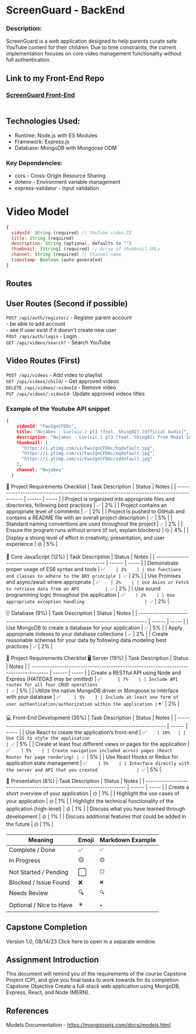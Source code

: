 # ScreenGuard - BackEnd
### Description:
ScreenGuard is a web application designed to help parents curate safe YouTube content for their children. Due to time constraints, the current implementation focuses on core video management functionality without full authentication.

## Link to my Front-End Repo
### [ScreenGuard Front-End](https://github.com/angelalita77/Capstone-ScreenGuard-FE)<br/><br/>


## Technologies Used:
- Runtime: Node.js with ES Modules
- Framework: Express.js
- Database: MongoDB with Mongoose ODM

### Key Dependencies:
- cors - Cross-Origin Resource Sharing
- dotenv - Environment variable management
- express-validator - Input validation


# Video Model
```js
{
  videoId: String (required) // YouTube video ID
  title: String (required)
  description: String (optional, defaults to "")
  thumbnail: [String] (required) // Array of thumbnail URLs
  channel: String (required) // Channel name
  timestamp: Boolean (auto-generated)
}
```

## Routes

## User Routes (Second if possible)
`POST /api/auth/register/` - Register parent account <br>
    - be able to add account <br>
    - see if user exist if it doesn't create new user <br>
`POST /api/auth/login` - Login <br>
`GET /api/videos/search?` - Search YouTube <br>
<!-- `POST /api/children` - Create child account(For Future Upgrade)<br> -->

## Video Routes (First)
`POST /api/videos` - Add video to playlist <br>
`GET /api/videos/child/` - Get approved videos <br>
`DELETE /api/videos/:videoId` - Remove video <br>
`PUT /api/videos/:videoId`- Update approved videos titles <br>
<!-- `GET /api/videos/child/:childId` - Get approved videos (For Future Upgrade)<br> -->
<!-- `PATCH /api/children/:childId` - Update child info (For Future Upgrade)<br> -->




### Example of the Youtube API snippet
```json
{
    videoId: "Fwv2gnCFDOc",
    title: "Nujabes - Luv(sic.) pt3 (feat. Shing02) [Official Audio]",
    description: "Nujabes - Luv(sic.) pt3 (feat. Shing02) from Modal Soul. All rights belong to Hydeout Productions.",
    thumbnail: [
      "https://i.ytimg.com/vi/Fwv2gnCFDOc/hqdefault.jpg",
      "https://i.ytimg.com/vi/Fwv2gnCFDOc/mqdefault.jpg",
      "https://i.ytimg.com/vi/Fwv2gnCFDOc/sddefault.jpg"
    ],
    channel: "Nujabes"
  }

```


🧾 Project Requirements Checklist
| Task Description                                                                           | Status | Notes |
| ------------------------------------------------------------------------------------------ | ------ | ----- |
| Project is organized into appropriate files and directories, following best practices      | `✅`    | 2%    |
| Project contains an appropriate level of comments                                          | `✅`    | 2%    |
| Project is pushed to GitHub and contains a README file with an overall project description | `✅`    | 5%    |
| Standard naming conventions are used throughout the project                                | `✅`    | 2%    |
| Ensure the program runs without errors (if not, explain blockers)                          | `🟡`    | 4%    |
| Display a strong level of effort in creativity, presentation, and user experience          | `🟡`    | 5%    |


💛 Core JavaScript (12%)
| Task Description                                         | Status | Notes |
| -------------------------------------------------------- | ------ | ----- |
| Demonstrate proper usage of ES6 syntax and tools         | ✅`    | 2%    |
| Use functions and classes to adhere to the DRY principle | ✅`    | 2%    |
| Use Promises and async/await where appropriate           | ✅`    | 2%    |
| Use Axios or Fetch to retrieve data from an API          | ✅`    | 2%    |
| Use sound programming logic throughout the application   | ✅`    | 2%    |
| Use appropriate exception handling                       | ✅`    | 2%    |

🗄️ Database (9%)
| Task Description                                                                  | Status | Notes |
| --------------------------------------------------------------------------------- | ------ | ----- |
| Use MongoDB to create a database for your application                             | `✅`     | 5%    |
| Apply appropriate indexes to your database collections                            | `✅`     | 2%    |
| Create reasonable schemas for your data by following data modeling best practices | `✅`    | 2%    |


🧾 Project Requirements Checklist
🖥️ Server (19%)
| Task Description                                                                      | Status | Notes |
| ------------------------------------------------------------------------------------- | ------ | ----- |
| Create a RESTful API using Node and Express *(HATEOAS may be omitted)*                | ✅`      | 7%    |
| Include API routes for all four CRUD operations                                       | ✅`      | 5%    |
| Utilize the native MongoDB driver or Mongoose to interface with your database         | ✅`      | 5%    |
| Include at least one form of user authentication/authorization within the application | `✴️`      | 2%    |

💻 Front-End Development (35%)
| Task Description                                                          | Status | Notes |
| ------------------------------------------------------------------------- | ------ | ----- |
| Use React to create the application’s front-end                           | ✅`    | 10%   |
| Use CSS to style the application                                          | ✅`    | 5%    |
| Create at least four different views or pages for the application         | ✅`    | 5%    |
| Create navigation included across pages (React Router for page rendering) | ✅`    | 5%    |
| Use React Hooks or Redux for application state management                 | ✅`    | 5%    |
| Interface directly with the server and API that you created               | ✅`    | 5%    |

🎤 Presentation (6%)
| Task Description                                                      | Status | Notes |
| --------------------------------------------------------------------- | ------ | ----- |
| Create a short overview of your application                           | `🟡`    | 1%    |
| Highlight the use cases of your application                           | `🟡`    | 1%    |
| Highlight the technical functionality of the application (high-level) | `🟡`    | 1%    |
| Discuss what you have learned through development                     | `🟡`    | 1%    |
| Discuss additional features that could be added in the future         | `🟡`    | 1%    |


| Meaning                 | Emoji | Markdown Example |
| ----------------------- | ----- | ---------------- |
| Complete / Done         | ✅     | `✅`              |
| In Progress             | 🟡    | `🟡`             |
| Not Started / Pending   | ⬜     | `⬜`              |
| Blocked / Issue Found   | ❌     | `❌`              |
| Needs Review            | 🔍    | `🔍`             |
| Optional / Nice to Have | ✴️    | `✴️`             |




## Capstone Completion
Version 1.0, 08/14/23
Click here to open in a separate window.

## Assignment Introduction
This document will remind you of the requirements of the course Capstone Project (CP), and give you final tasks to work towards for its completion.
Capstone Objective
Create a full-stack web application using MongoDB, Express, React, and Node (MERN).


## References
Models Documentation - https://mongoosejs.com/docs/models.html